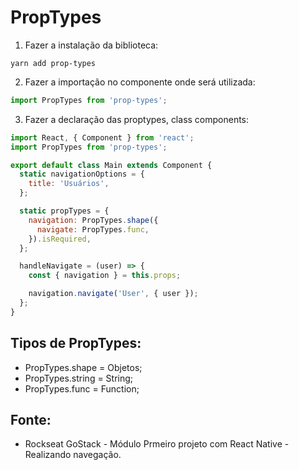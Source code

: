 # PropTypes

1. Fazer a instalação da biblioteca:
```
yarn add prop-types 
```

2. Fazer a importação no componente onde será utilizada:
```javascript
import PropTypes from 'prop-types';
```

3. Fazer a declaração das proptypes, class components:
```javascript 
import React, { Component } from 'react';
import PropTypes from 'prop-types';

export default class Main extends Component {
  static navigationOptions = {
    title: 'Usuários',
  };

  static propTypes = {
    navigation: PropTypes.shape({
      navigate: PropTypes.func,
    }).isRequired,
  };

  handleNavigate = (user) => {
    const { navigation } = this.props;

    navigation.navigate('User', { user });
  };
}
```

## Tipos de PropTypes:
- PropTypes.shape = Objetos;
- PropTypes.string = String;
- PropTypes.func = Function;

## Fonte:
- Rockseat GoStack - Módulo Prmeiro projeto com React Native - Realizando navegação. 